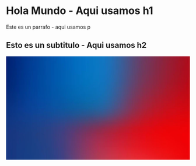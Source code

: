 <h1>Hola Mundo - Aqui usamos h1 </h1>
<p>Este es un parrafo - aqui usamos p </p>
<h2>Esto es un subtitulo - Aqui usamos h2 </h2>

<div>
  <img src="Fondo-azul-rojo.webp" alt="Fondo rojo y zul" text= "Aqui usamos img y enlazamos la imagen con src >
</div>

<textarea> "Esto es un textarea"<textarea>

